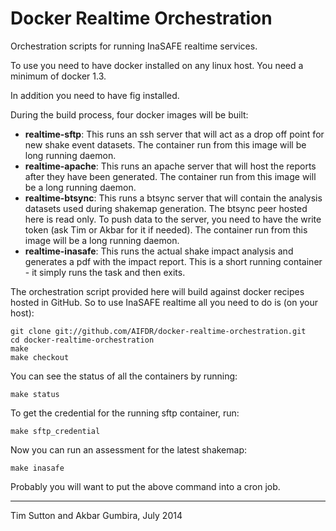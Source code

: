 Docker Realtime Orchestration
=============================

Orchestration scripts for running InaSAFE realtime services.

To use you need to have docker installed on any linux host. You
need a minimum of docker 1.3.

In addition you need to have fig installed.

During the build process, four docker images will be built:

  * **realtime-sftp**: This runs an ssh server that will act as a
    drop off point for new shake event datasets. The container run from this
    image will be long running daemon.
  * **realtime-apache**: This runs an apache server that will host
    the reports after they have been generated. The container run from this
    image will be a long running daemon.
  * **realtime-btsync**: This runs a btsync server that will
    contain the analysis datasets used during shakemap generation. The btsync
    peer hosted here is read only. To push data to the server, you need to
    have the write token (ask Tim or Akbar for it if needed). The
    container run from this image will be a long running daemon.
  * **realtime-inasafe**: This runs the actual shake impact
    analysis and generates a pdf with the impact report. This is a short
    running container - it simply runs the task and then exits.


The orchestration script provided here will build against docker recipes
hosted in GitHub. So to use InaSAFE realtime all you need to do is (on your
host):


```
git clone git://github.com/AIFDR/docker-realtime-orchestration.git
cd docker-realtime-orchestration
make
make checkout
```

You can see the status of all the containers by running:

```
make status
```

To get the credential for the running sftp container, run:

```
make sftp_credential
```

Now you can run an assessment for the latest shakemap:

```
make inasafe
```

Probably you will want to put the above command into a cron job.


--------

Tim Sutton and Akbar Gumbira, July 2014

